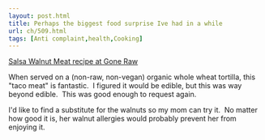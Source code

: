 ```yaml
---
layout: post.html
title: Perhaps the biggest food surprise Ive had in a while
url: ch/509.html
tags: [Anti complaint,health,Cooking]
---
```

[Salsa Walnut Meat recipe at Gone Raw](http://goneraw.com/recipes/667-Salsa-Walnut-Meat)

When served on a (non-raw, non-vegan) organic whole wheat tortilla, this "taco meat" is fantastic.  I figured it would be edible, but this was way beyond edible.  This was good enough to request again.

I'd like to find a substitute for the walnuts so my mom can try it.  No matter how good it is, her walnut allergies would probably prevent her from enjoying it.
